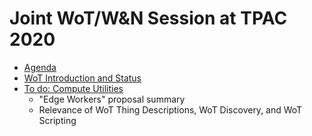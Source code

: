 # Joint WoT/W&N Session at TPAC 2020

* [Agenda](https://github.com/w3c/wot/issues/934)
* [WoT Introduction and Status](https://github.com/w3c/wot-marketing/blob/master/presentations/2020-10-WoT-Intro.pptx)
* [To do: Compute Utilities](2020-10-Compute-Utilities.pptx)
    - "Edge Workers" proposal summary
    - Relevance of WoT Thing Descriptions, WoT Discovery, and WoT Scripting
